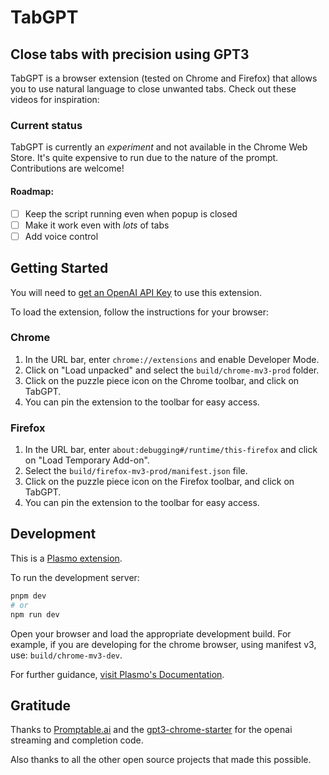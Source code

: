 # TabGPT
## Close tabs with precision using GPT3

TabGPT is a browser extension (tested on Chrome and Firefox) that allows you to use natural language to close unwanted tabs. Check out these videos for inspiration:

### Current status

TabGPT is currently an *experiment* and not available in the Chrome Web Store. It's quite expensive to run due to the nature of the prompt. Contributions are welcome!

#### Roadmap:
- [ ] Keep the script running even when popup is closed
- [ ] Make it work even with *lots* of tabs
- [ ] Add voice control

## Getting Started

You will need to [get an OpenAI API Key](https://www.educative.io/answers/how-to-get-api-key-of-gpt-3) to use this extension. 

To load the extension, follow the instructions for your browser:

### Chrome
1. In the URL bar, enter `chrome://extensions` and enable Developer Mode.
2. Click on "Load unpacked" and select the `build/chrome-mv3-prod` folder.
3. Click on the puzzle piece icon on the Chrome toolbar, and click on TabGPT.
4. You can pin the extension to the toolbar for easy access.

### Firefox
1. In the URL bar, enter `about:debugging#/runtime/this-firefox` and click on "Load Temporary Add-on".
2. Select the `build/firefox-mv3-prod/manifest.json` file.
3. Click on the puzzle piece icon on the Firefox toolbar, and click on TabGPT.
4. You can pin the extension to the toolbar for easy access.


## Development

This is a [Plasmo extension](https://docs.plasmo.com/).

To run the development server:

```bash
pnpm dev
# or
npm run dev
```

Open your browser and load the appropriate development build. For example, if you are developing for the chrome browser, using manifest v3, use: `build/chrome-mv3-dev`.

For further guidance, [visit Plasmo's Documentation](https://docs.plasmo.com/).

## Gratitude
Thanks to [Promptable.ai](https://github.com/promptable) and the [gpt3-chrome-starter](https://github.com/promptable/gpt3-chrome-starter) for the openai streaming and completion code.

Also thanks to all the other open source projects that made this possible.